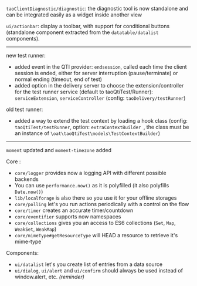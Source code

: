 <!---
channel: frontendchanges
release: 'Sprint 21'
permissions:
    - public
contributors:
    - 'Bertrand Chevrier'
    - 'Jean-Sébastien Conan'
--->

`taoClientDiagnostic/diagnostic`: the diagnostic tool is now standalone and can be integrated easily as a widget inside another view

`ui/actionbar`: display a toolbar, with support for conditional buttons (standalone component extracted from the `datatable/datalist` components).

---

new test runner:
- added event in the QTI provider: `endsession`, called each time the client session is ended, either for server interruption (pause/terminate) or normal ending (timeout, end of test)
- added option in the delivery server to choose the extension/controller for the test runner service (default to taoQtiTest/Runner): `serviceExtension`, `serviceController` (config: `taoDelivery/testRunner`)

old test runner:
- added a way to extend the test context by loading a hook class (config: `taoQtiTest/testRunner`, option: `extraContextBuilder `, the class must be an instance of `\oat\taoQtiTest\models\TestContextBuilder`)

---

`moment` updated and `moment-timezone` added

Core :

 - `core/logger` provides now a logging API with different possible backends
 - You can use `performance.now()` as it is polyfilled (it also polyfills `Date.now()`)
 - `lib/localforage` is also there so you use it for your offline storages
 - `core/polling` let's you run actions periodically with a control on the flow
 - `core/timer` creates an accurate timer/countdown
 - `core/eventifier` supports now namespaces
 - `core/collections` gives you an access to ES6 collections (`Set`, `Map`, `WeakSet`, `WeakMap`)
 - `core/mimeType#getResourceType` will HEAD a resource to retrieve it's mime-type`

Components:

 - `ui/datalist` let's you create list of entries from a data source
 - `ui/dialog`, `ui/alert` and `ui/confirm` should always be used instead of window.alert, etc. _(reminder)_
